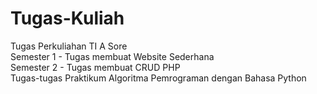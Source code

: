 # Tugas-Kuliah
Tugas Perkuliahan TI A Sore
<br>
Semester 1 - Tugas membuat Website Sederhana
<br>
Semester 2 - Tugas membuat CRUD PHP
<br>
Tugas-tugas Praktikum Algoritma Pemrograman dengan Bahasa Python
